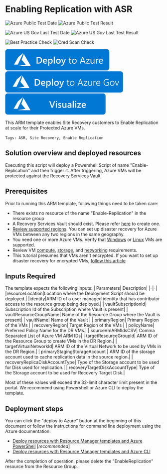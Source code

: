 # Enabling Replication with ASR

![Azure Public Test Date](https://azurequickstartsservice.blob.core.windows.net/badges/asr-a2a-enableReplication/PublicLastTestDate.svg)
![Azure Public Test Result](https://azurequickstartsservice.blob.core.windows.net/badges/asr-a2a-enableReplication/PublicDeployment.svg)

![Azure US Gov Last Test Date](https://azurequickstartsservice.blob.core.windows.net/badges/asr-a2a-enableReplication/FairfaxLastTestDate.svg)
![Azure US Gov Last Test Result](https://azurequickstartsservice.blob.core.windows.net/badges/asr-a2a-enableReplication/FairfaxDeployment.svg)

![Best Practice Check](https://azurequickstartsservice.blob.core.windows.net/badges/asr-a2a-enableReplication/BestPracticeResult.svg)
![Cred Scan Check](https://azurequickstartsservice.blob.core.windows.net/badges/asr-a2a-enableReplication/CredScanResult.svg)

[![Deploy To Azure](https://raw.githubusercontent.com/Azure/azure-quickstart-templates/master/1-CONTRIBUTION-GUIDE/images/deploytoazure.svg?sanitize=true)](https://portal.azure.com/#create/Microsoft.Template/uri/https%3A%2F%2Fraw.githubusercontent.com%2FAzure%2Fazure-quickstart-templates%2Fmaster%2Fasr-a2a-enableReplication%2Fazuredeploy.json)
[![Deploy To Azure Gov](https://raw.githubusercontent.com/Azure/azure-quickstart-templates/master/1-CONTRIBUTION-GUIDE/images/deploytoazuregov.svg?sanitize=true)](https://portal.azure.us/#create/Microsoft.Template/uri/https%3A%2F%2Fraw.githubusercontent.com%2FAzure%2Fazure-quickstart-templates%2Fmaster%2Fasr-a2a-enableReplication%2Fazuredeploy.json)
[![Visualize](https://raw.githubusercontent.com/Azure/azure-quickstart-templates/master/1-CONTRIBUTION-GUIDE/images/visualizebutton.svg?sanitize=true)](http://armviz.io/#/?load=https%3A%2F%2Fraw.githubusercontent.com%2FAzure%2Fazure-quickstart-templates%2Fmaster%2Fasr-a2a-enableReplication%2Fazuredeploy.json)

This ARM template enables Site Recovery customers to Enable Replication at scale for their Protected Azure VMs.

`Tags: ASR, Site Recovery, Enable Replication`

## Solution overview and deployed resources

Executing this script will deploy a Powershell Script of name "Enable-Replication" and then trigger it. After triggering, Azure VMs will be protected against the Recovery Services Vault.

## Prerequisites

Prior to running this ARM template, following things need to be taken care:

- There exists no resource of the name "Enable-Replication" in the resource group
- A Recovery Services Vault should exist. Please refer [here](https://docs.microsoft.com/azure/site-recovery/quickstart-create-vault-template) to create one.
- [Review supported regions](azure-to-azure-support-matrix.md#region-support). You can set up disaster recovery for Azure VMs between any two regions in the same geography.
- You need one or more Azure VMs. Verify that [Windows](azure-to-azure-support-matrix.md#windows) or [Linux](azure-to-azure-support-matrix.md#replicated-machines---linux-file-systemguest-storage) VMs are supported.
- Review VM [compute](azure-to-azure-support-matrix.md#replicated-machines---compute-settings), [storage](azure-to-azure-support-matrix.md#replicated-machines---storage), and [networking](azure-to-azure-support-matrix.md#replicated-machines---networking) requirements.
- This tutorial presumes that VMs aren't encrypted. If you want to set up disaster recovery for encrypted VMs, [follow this article](azure-to-azure-how-to-enable-replication-ade-vms.md)

## Inputs Required

The template expects the following inputs:
| Parameters| Description|
|-|-|
|resourceLocation|Location where the Deployment Script should be deployed.|
|identity|ARM ID of a user managed identity that has contributor access to the resource group being deployed.|
| vaultSubscriptionId| Subscription Id of the Subscription where Vault is present|
| vaultResourceGroupName| Name of the Resource Group where the Vault is present|
| vaultName| Name of the Vault |
| primaryRegion| Primary Region of the VMs |
| recoveryRegion| Target Region of the VMs |
| policyName| Preferred Policy Name for the DR VMs.|
| sourceVmARMIdsCSV| Comma Separated List of Azure VM ARM IDs|
| targetResourceGroupId| ARM ID of the Resource Group to create VMs in the DR Region.|
| targetVirtualNetworkId| ARM ID of the Virtual Network to be used by VMs in the DR Region.|
| primaryStagingStorageAccount | ARM ID of the storage account used to cache replication data in the source region.|
| recoveryReplicaDiskAccountType| Type of the Storage account to be used for Disk used for replication.|
| recoveryTargetDiskAccountType| Type of the Storage account to be used for Recovery Target Disk.|

Most of these values will exceed the 32-limit character limit present in the portal. We recommend using Powershell or Azure CLI to deploy the template.

## Deployment steps

You can click the "deploy to Azure" button at the beginning of this document or follow the instructions for command line deployment using the Azure documentation:

- [Deploy resources with Resource Manager templates and Azure PowerShell](https://docs.microsoft.com/azure/azure-resource-manager/resource-group-template-deploy) [_recommended_]
- [Deploy resources with Resource Manager templates and Azure CLI](https://docs.microsoft.com/azure/azure-resource-manager/resource-group-template-deploy-cli)

After the completion of operation, please delete the "EnableReplication" resource from the Resource Group.